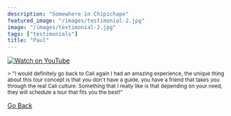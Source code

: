 ```yaml
---
description: "Somewhere in Chipichape"
featured_image: "/images/testimonial-2.jpg"
image: "/images/testimonial-2.jpg"
tags: ["testimonials"]
title: "Paul"
---
```


[![Watch on YouTube](/images/testimonial-2-cover.png)](../testimonial-2/testimonial-2.html)

<small>
> "I would definitely go back to Cali again I had an amazing experience, the unique thing about this tour concept is that you don't have a guide, you have a friend that takes you through the real Cali culture. Something that I really like is that depending on your need, they will schedule a tour that fits you the best!"
</small>

[Go Back](<javascript:history.go(-1)>)
